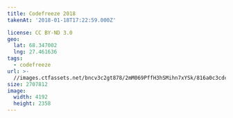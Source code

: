 ```yaml
---
title: Codefreeze 2018
takenAt: '2018-01-18T17:22:59.000Z'

license: CC BY-ND 3.0
geo:
  lat: 68.347002
  lng: 27.461636
tags:
  - codefreeze
url: >-
  //images.ctfassets.net/bncv3c2gt878/2mM069PffH3hSMihn7xYSk/816a0c3cdc3eea07ae0ddbcfb95e633d/codefreeze-2018_28023206819_o
size: 2707812
image:
  width: 4192
  height: 2358
---
```

